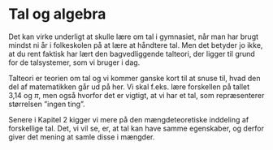 # Tal og algebra

Det kan virke underligt at skulle lære om tal i gymnasiet, når man har brugt mindst ni år i folkeskolen på at lære at håndtere tal. Men det betyder jo ikke, at du rent faktisk har lært den bagvedliggende talteori, der ligger til grund for de talsystemer, som vi bruger i dag.

Talteori er teorien om tal og vi kommer ganske kort til at snuse til, hvad den del af matematikken går ud på her. Vi skal f.eks. lære forskellen på tallet 3,14 og $\pi$, men også hvorfor det er vigtigt, at vi har et tal, som repræsenterer størrelsen ”ingen ting”.

Senere i Kapitel 2 kigger vi mere på den mængdeteoretiske inddeling af forskellige tal. Det, vi vil se, er, at tal kan have samme egenskaber, og derfor giver det mening at samle disse i mængder.

